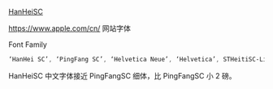 [HanHeiSC](http://www.zitikoudai.com/en-fonts/H/1603/HanHeiSC-Text.html)

https://www.apple.com/cn/ 网站字体

Font Family

```css
‘HanHei SC’, ‘PingFang SC’, ‘Helvetica Neue’, ‘Helvetica’, STHeitiSC-Light, Arial, sans-serif;
```

HanHeiSC 中文字体接近 PingFangSC 细体，比 PingFangSC 小 2 磅。
